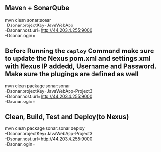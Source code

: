 ## Maven + SonarQube 
mvn clean sonar:sonar \
  -Dsonar.projectKey=JavaWebApp \
  -Dsonar.host.url=http://44.203.4.255:9000 \
  -Dsonar.login=<sonarqube prject token>

## Before Running the `deploy` Command make sure to update the Nexus pom.xml and settings.xml with Nexus IP addedd, Username and Password. Make sure the plugings are defined as well
mvn clean package sonar:sonar \
  -Dsonar.projectKey=JavaWebApp-Project3 \
  -Dsonar.host.url=http://44.203.4.255:9000 \
  -Dsonar.login=<sonarqube prject token>

## Clean, Build, Test and Deploy(to Nexus)
mvn clean package sonar:sonar deploy \
  -Dsonar.projectKey=JavaWebApp-Project3 \
  -Dsonar.host.url=http://44.203.4.255:9000 \
  -Dsonar.login=<sonarqube prject token>
